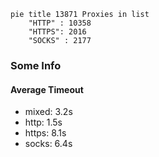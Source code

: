 
```mermaid
pie title 13871 Proxies in list
    "HTTP" : 10358
    "HTTPS": 2016
    "SOCKS" : 2177
```

### Some Info
#### Average Timeout

- mixed: 3.2s
- http: 1.5s
- https: 8.1s
- socks: 6.4s